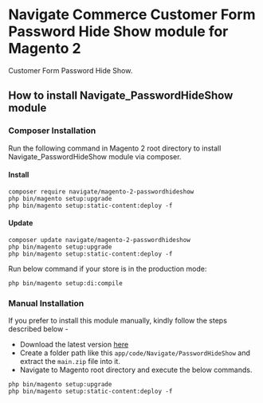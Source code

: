 # Navigate Commerce Customer Form Password Hide Show module for Magento 2
Customer Form Password Hide Show.

## How to install Navigate_PasswordHideShow module

### Composer Installation

Run the following command in Magento 2 root directory to install Navigate_PasswordHideShow module via composer.

#### Install

```
composer require navigate/magento-2-passwordhideshow
php bin/magento setup:upgrade
php bin/magento setup:static-content:deploy -f
```

#### Update

```
composer update navigate/magento-2-passwordhideshow
php bin/magento setup:upgrade
php bin/magento setup:static-content:deploy -f
```

Run below command if your store is in the production mode:

```
php bin/magento setup:di:compile
```

### Manual Installation

If you prefer to install this module manually, kindly follow the steps described below - 

- Download the latest version [here](https://github.com/navigatecommerce/magento-2-passwordhideshow/archive/refs/heads/main.zip) 
- Create a folder path like this `app/code/Navigate/PasswordHideShow` and extract the `main.zip` file into it.
- Navigate to Magento root directory and execute the below commands.

```
php bin/magento setup:upgrade
php bin/magento setup:static-content:deploy -f
```

